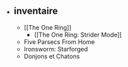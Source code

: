 - ## inventaire
	- [[The One Ring]]
		- [[The One Ring: Strider Mode]]
	- Five Parsecs From Home
	- Ironsworm: Starforged
	- Donjons et Chatons